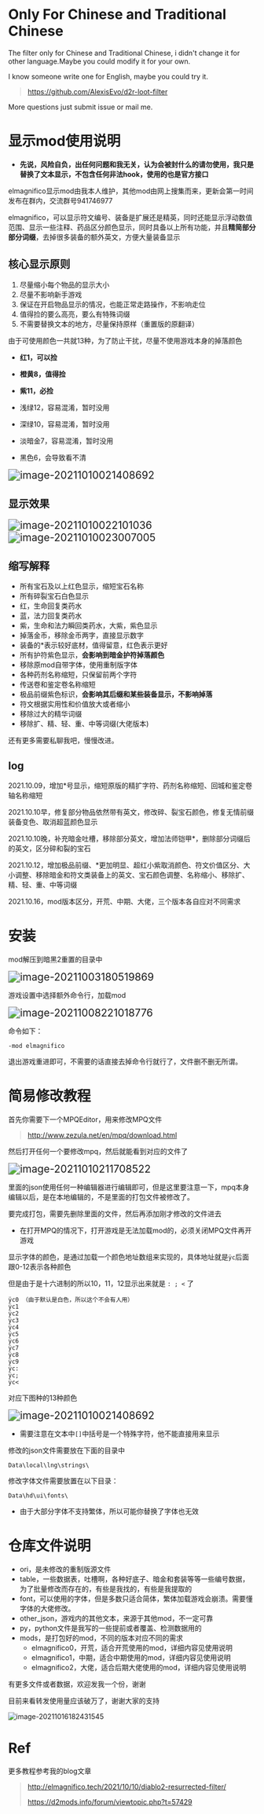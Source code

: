 # Only For Chinese and Traditional Chinese

The filter only for Chinese and Traditional Chinese, i didn't change it for other language.Maybe you could modify it for your own.



I know someone write one for English, maybe you could try it.

> https://github.com/AlexisEvo/d2r-loot-filter

More questions just submit issue or mail me.



# 显示mod使用说明

- **先说，风险自负，出任何问题和我无关，认为会被封什么的请勿使用，我只是替换了文本显示，不包含任何非法hook，使用的也是官方接口**

  


elmagnifico显示mod由我本人维护，其他mod由网上搜集而来，更新会第一时间发布在群内，交流群号941746977



elmagnifico，可以显示符文编号、装备是扩展还是精英，同时还能显示浮动数值范围、显示一些注释、药品区分颜色显示，同时具备以上所有功能，并且**精简部分部分词缀**，去掉很多装备的额外英文，方便大量装备显示



## 核心显示原则

1. 尽量缩小每个物品的显示大小
2. 尽量不影响新手游戏
3. 保证在开启物品显示的情况，也能正常走路操作，不影响走位
4. 值得捡的要么高亮，要么有特殊词缀
5. 不需要替换文本的地方，尽量保持原样（重置版的原翻译）



由于可使用颜色一共就13种，为了防止干扰，尽量不使用游戏本身的掉落颜色

- **红1，可以捡**

- **橙黄8，值得捡**
- **紫11，必捡**
- 浅绿12，容易混淆，暂时没用
- 深绿10，容易混淆，暂时没用
- 淡暗金7，容易混淆，暂时没用
- 黑色6，会导致看不清

<img src=".\显示mod使用说明.assets\image-20211010021408692.png" alt="image-20211010021408692" style="zoom:150%;" />



## 显示效果

<img src=".\显示mod使用说明.assets\image-20211010022101036.png" alt="image-20211010022101036" style="zoom:150%;" />

<img src=".\显示mod使用说明.assets\image-20211010023007005.png" alt="image-20211010023007005" style="zoom:150%;" />



## 缩写解释

- 所有宝石及以上红色显示，缩短宝石名称
- 所有碎裂宝石白色显示
- 红，生命回复类药水
- 蓝，法力回复类药水
- 紫，生命和法力瞬回类药水，大紫，紫色显示
- 掉落金币，移除金币两字，直接显示数字
- 装备的*表示较好底材，值得留意，红色表示更好
- 所有护符紫色显示，**会影响到暗金护符掉落颜色**
- 移除原mod自带字体，使用重制版字体
- 各种药剂名称缩短，只保留前两个字符
- 传送卷和鉴定卷名称缩短
- 极品前缀紫色标识，**会影响其后缀和某些装备显示，不影响掉落**
- 符文根据实用性和价值放大或者缩小
- 移除过大的精华词缀
- 移除扩、精、轻、重、中等词缀(大佬版本)

还有更多需要私聊我吧，慢慢改进。



## log

2021.10.09，增加*号显示，缩短原版的精扩字符、药剂名称缩短、回城和鉴定卷轴名称缩短

2021.10.10早，修复部分物品依然带有英文，修改碎、裂宝石颜色，修复无情前缀装备变色、取消超蓝颜色显示

2021.10.10晚，补充暗金吐槽，移除部分英文，增加法师铠甲*，删除部分词缀后的英文，区分碎和裂的宝石

2021.10.12，增加极品前缀、*更加明显、超红小紫取消颜色、符文价值区分、大小调整、移除暗金和符文类装备上的英文、宝石颜色调整、名称缩小、移除扩、精、轻、重、中等词缀

2021.10.16，mod版本区分，开荒、中期、大佬，三个版本各自应对不同需求



# 安装

mod解压到暗黑2重置的目录中

<img src=".\显示mod使用说明.assets\image-20211003180519869.png" alt="image-20211003180519869" style="zoom:150%;" />

游戏设置中选择额外命令行，加载mod

<img src=".\显示mod使用说明.assets\image-20211008221018776.png" alt="image-20211008221018776" style="zoom:150%;" />



命令如下：

```
-mod elmagnifico
```



退出游戏重进即可，不需要的话直接去掉命令行就行了，文件删不删无所谓。



# 简易修改教程

首先你需要下一个MPQEditor，用来修改MPQ文件

> http://www.zezula.net/en/mpq/download.html

然后打开任何一个要修改mpq，然后就能看到对应的文件了

<img src="显示mod使用说明.assets/image-20211010211708522.png" alt="image-20211010211708522" style="zoom:150%;" />

里面的json使用任何一种编辑器进行编辑即可，但是这里要注意一下，mpq本身编辑以后，是在本地编辑的，不是里面的打包文件被修改了。

要完成打包，需要先删除里面的文件，然后再添加刚才修改的文件进去

- 在打开MPQ的情况下，打开游戏是无法加载mod的，必须关闭MPQ文件再开游戏



显示字体的颜色，是通过加载一个颜色地址数组来实现的，具体地址就是`ÿc`后面跟0-12表示各种颜色

但是由于是十六进制的所以10，11，12显示出来就是 `: ; <` 了

```
ÿc0 （由于默认是白色，所以这个不会有人用）
ÿc1
ÿc2
ÿc3
ÿc4
ÿc5
ÿc6
ÿc7
ÿc8
ÿc9
ÿc:
ÿc;
ÿc<
```

对应下图种的13种颜色

<img src=".\显示mod使用说明.assets\image-20211010021408692.png" alt="image-20211010021408692" style="zoom:150%;" />

- 需要注意在文本中`[]`中括号是一个特殊字符，他不能直接用来显示



修改的json文件需要放在下面的目录中

```
Data\local\lng\strings\
```



修改字体文件需要放置在以下目录：

```
Data\hd\ui\fonts\
```

- 由于大部分字体不支持繁体，所以可能你替换了字体也无效



# 仓库文件说明

- ori，是未修改的重制版源文件
- table，一些数据表，吐槽啊，各种好底子、暗金和套装等等一些编号数据，为了批量修改而存在的，有些是我找的，有些是我提取的
- font，可以使用的字体，但是多数只适合简体，繁体加载游戏会崩溃。需要懂字体的大佬修改。
- other_json，游戏内的其他文本，来源于其他mod，不一定可靠
- py，python文件是我写的一些提前或者覆盖、检测数据用的
- mods，是打包好的mod，不同的版本对应不同的需求
  - elmagnifico0，开荒，适合开荒使用的mod，详细内容见使用说明
  - elmagnifico1，中期，适合中期使用的mod，详细内容见使用说明
  - elmagnifico2，大佬，适合后期大佬使用的mod，详细内容见使用说明

有更多文件或者数据，欢迎发我一个份，谢谢



目前来看转发使用量应该破万了，谢谢大家的支持

![image-20211016182431545](https://i.loli.net/2021/10/16/rJ1fegylonHTFdR.png)



# Ref

更多教程参考我的blog文章 

> http://elmagnifico.tech/2021/10/10/diablo2-resurrected-filter/
>
> https://d2mods.info/forum/viewtopic.php?t=57429
